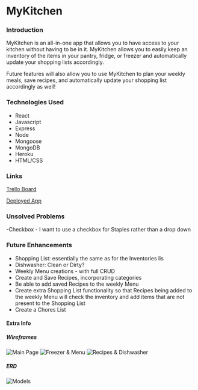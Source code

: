 # **MyKitchen**

### **Introduction**
MyKitchen is an all-in-one app that allows you to have access to your kitchen without having to be in it. MyKitchen allows you to easily keep an inventory of the items in your pantry, fridge, or freezer and automatically update your shopping lists accordingly. 

Future features will also allow you to use MyKitchen to plan your weekly meals, save recipes, and automatically update your shopping list accordingly as well!

### **Technologies Used**
- React
- Javascript
- Express
- Node
- Mongoose
- MongoDB
- Heroku
- HTML/CSS

### **Links**
[Trello Board](https://trello.com/b/rPAKVynp)

[Deployed App](https://myreactkitchen.herokuapp.com/)

### **Unsolved Problems**
-Checkbox - I want to use a checkbox for Staples rather than a drop down

### **Future Enhancements**
- Shopping List: essentially the same as for the Inventories lis
- Dishwasher: Clean or Dirty?
- Weekly Menu creations - with full CRUD
- Create and Save Recipes, incorporating categories
- Be able to add saved Recipes to the weekly Menu
- Create extra Shopping List functionality so that Recipes being added to the weekly Menu will check the inventory and add items that are not present to the Shopping List
- Create a Chores List 

#### **Extra Info**

##### Wireframes
![Main Page](https://i.imgur.com/s4jgt5f.jpg)
![Freezer & Menu](https://i.imgur.com/lVLUoHJ.jpg)
![Recipes & Dishwasher](https://i.imgur.com/Jdh4Dld.jpg)

##### ERD
![Models](https://i.imgur.com/3g9v3t4.jpg)